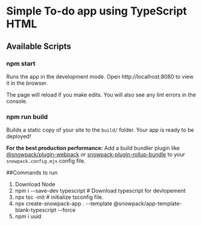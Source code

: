 # Simple To-do app using TypeScript HTML

## Available Scripts

### npm start

Runs the app in the development mode.
Open http://localhost:8080 to view it in the browser.

The page will reload if you make edits.
You will also see any lint errors in the console.

### npm run build

Builds a static copy of your site to the `build/` folder.
Your app is ready to be deployed!

**For the best production performance:** Add a build bundler plugin like [@snowpack/plugin-webpack](https://github.com/snowpackjs/snowpack/tree/main/plugins/plugin-webpack) or [snowpack-plugin-rollup-bundle](https://github.com/ParamagicDev/snowpack-plugin-rollup-bundle) to your `snowpack.config.mjs` config file.

##Commands to run

1. Download Node
2. npm i --save-dev typescript # Download typescript for devlopement
3. npx tsc -init # initialize tsconfig file.
4. npx create-snowpack-app . --template @snowpack/app-template-blank-typescript --force
5. npm i uuid

